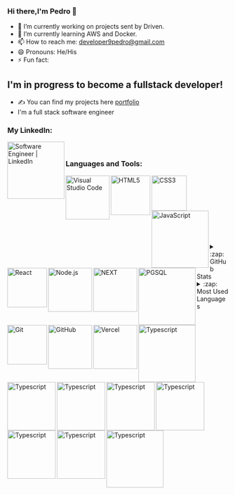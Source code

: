 ### Hi there,I'm Pedro  👋


- 🔭 I’m currently working on projects sent by Driven.
- 🌱 I’m currently learning AWS and Docker.
- 📫 How to reach me: developer9pedro@gmail.com
- 😄 Pronouns: He/His
- ⚡ Fun fact:

## I'm in progress to become a fullstack developer!
- ✍ You can find my projects here [portfolio]
- I'm  a full stack software engineer








### My LinkedIn:
[<img align="left" alt="Software Engineer | LinkedIn" width="130px" src="https://img.shields.io/badge/LinkedIn-0077B5?style=for-the-badge&logo=linkedin&logoColor=white" />][linkedin]

<br />

### Languages and Tools:

<img align="left" alt="Visual Studio Code" width="100px" src="https://img.shields.io/badge/VSCode-0078D4?style=for-the-badge&logo=visual%20studio%20code&logoColor=white" />
<img align="left" alt="HTML5" width="90px" heigth="26px" src="https://img.shields.io/badge/HTML5-E34F26?style=for-the-badge&logo=html5&logoColor=white" />
<img align="left" alt="CSS3" width="80px" heigth="26px" src="https://img.shields.io/badge/CSS3-1572B6?style=for-the-badge&logo=css3&logoColor=white" />
<img align="left" alt="JavaScript" width="130px" src="https://img.shields.io/badge/JavaScript-323330?style=for-the-badge&logo=javascript&logoColor=F7DF1E" />
<img align="left" alt="React" width="90px" src="https://img.shields.io/badge/React-20232A?style=for-the-badge&logo=react&logoColor=61DAF" />
<img align="left" alt="Node.js" width="100px" src="https://img.shields.io/badge/Node.js-339933?style=for-the-badge&logo=nodedotjs&logoColor=white" />
<img align="left" alt="NEXT" width="100px" src="https://img.shields.io/badge/next.js-000000?style=for-the-badge&logo=nextdotjs&logoColor=white" />
<img align="left" alt="PGSQL" width="130px" src="https://img.shields.io/badge/PostgreSQL-316192?style=for-the-badge&logo=postgresql&logoColor=white" />
<br/>
<br/>
<img align="left" alt="Git" width="90px" src="https://img.shields.io/badge/GIT-E44C30?style=for-the-badge&logo=git&logoColor=white" />
<img align="left" alt="GitHub" width="100px" src="https://img.shields.io/badge/GitHub-100000?style=for-the-badge&logo=github&logoColor=white" />
<img align="left" alt="Vercel" width="100px" src="https://img.shields.io/badge/Vercel-000000?style=for-the-badge&logo=vercel&logoColor=white" />
<img align="left" alt="Typescript" width="130px" src="https://img.shields.io/badge/TypeScript-007ACC?style=for-the-badge&logo=typescript&logoColor=white" />
<br/>
<br/>
<img align="left" alt="Typescript" width="110px" src="https://img.shields.io/badge/Trello-0052CC?style=for-the-badge&logo=trello&logoColor=white" />
<img align="left" alt="Typescript" width="110px" src="https://img.shields.io/badge/Linux-FCC624?style=for-the-badge&logo=linux&logoColor=black" />
<img align="left" alt="Typescript" width="110px" src="https://img.shields.io/badge/Prisma-3982CE?style=for-the-badge&logo=Prisma&logoColor=white" />
<img align="left" alt="Typescript" width="110px" src="https://img.shields.io/badge/Slack-4A154B?style=for-the-badge&logo=slack&logoColor=white" />
<br/>
<br/>
<img align="left" alt="Typescript" width="110px" src="https://img.shields.io/badge/Jest-C21325?style=for-the-badge&logo=jest&logoColor=white" />
<img align="left" alt="Typescript" width="110px" src="https://img.shields.io/badge/Docker-2CA5E0?style=for-the-badge&logo=docker&logoColor=white" />
<img align="left" alt="Typescript" width="130px" src="https://img.shields.io/badge/MongoDB-4EA94B?style=for-the-badge&logo=mongodb&logoColor=white" />
<br/>
<br/>
<br/>
<details>
  <summary>:zap: GitHub Stats</summary>

  <img align="left" alt="" src="https://github-readme-stats.vercel.app/api?username=Pedro-Arantes&show_icons=true&hide_border=true" />

</details>

<details>
  <summary>:zap: Most Used Languages</summary>

<img align="left" alt="" src="https://github-readme-stats.vercel.app/api/top-langs/?username=Pedro-Arantes" />

</details>

[website]: https://www.linkedin.com/in/pedro-arantes-vianna/
[youtube]: https://www.linkedin.com/in/pedro-arantes-vianna/
[instagram]: https://www.linkedin.com/in/pedro-arantes-vianna/
[linkedin]: https://www.linkedin.com/in/pedro-arantes-vianna/
[portfolio]: https://www.linkedin.com/in/pedro-arantes-vianna/

